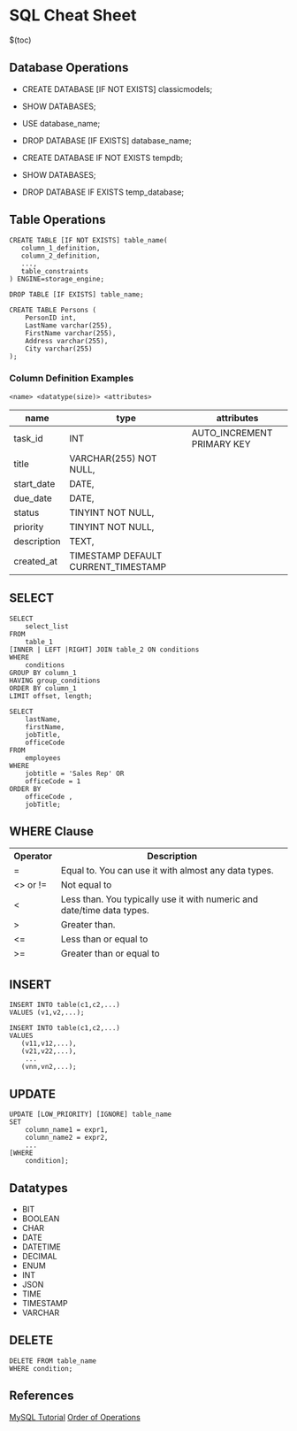 # SQL Cheat Sheet

$(toc)

## Database Operations
- CREATE DATABASE [IF NOT EXISTS] classicmodels;
- SHOW DATABASES;
- USE database_name;
- DROP DATABASE [IF EXISTS] database_name;

- CREATE DATABASE IF NOT EXISTS tempdb;
- SHOW DATABASES;
- DROP DATABASE IF EXISTS temp_database;

## Table Operations

```
CREATE TABLE [IF NOT EXISTS] table_name(
   column_1_definition,
   column_2_definition,
   ...,
   table_constraints
) ENGINE=storage_engine;

DROP TABLE [IF EXISTS] table_name;

CREATE TABLE Persons (
    PersonID int,
    LastName varchar(255),
    FirstName varchar(255),
    Address varchar(255),
    City varchar(255)
);

```
### Column Definition Examples
```
<name> <datatype(size)> <attributes>
```
|name| type | attributes |
|------|-------|---------|
|task_id | INT  |AUTO_INCREMENT  PRIMARY KEY|
|title | VARCHAR(255)  NOT NULL,
|start_date | DATE,
|due_date | DATE,
|status | TINYINT  NOT NULL,
|priority | TINYINT  NOT NULL,
|description | TEXT,
|created_at | TIMESTAMP  DEFAULT  CURRENT_TIMESTAMP

## SELECT

```
SELECT 
    select_list
FROM
    table_1
[INNER | LEFT |RIGHT] JOIN table_2 ON conditions
WHERE
    conditions
GROUP BY column_1
HAVING group_conditions
ORDER BY column_1
LIMIT offset, length;

SELECT 
    lastName, 
    firstName, 
    jobTitle, 
    officeCode
FROM
    employees
WHERE
    jobtitle = 'Sales Rep' OR 
    officeCode = 1
ORDER BY 
    officeCode , 
    jobTitle;
```

## WHERE Clause

<table><thead><tr><th>Operator</th><th>Description</th></tr></thead><thead><tr><td>=</td><td>Equal to. You can use it with almost any data types.</td></tr><tr><td>&lt;&gt; or !=</td><td>Not equal to</td></tr><tr><td>&lt;</td><td>Less than. You typically use it with numeric and date/time data types.</td></tr><tr><td>&gt;</td><td>Greater than.</td></tr><tr><td>&lt;=</td><td>Less than or equal to</td></tr><tr><td>&gt;=</td><td>Greater than or equal to</td></tr></thead></table>

## INSERT
```
INSERT INTO table(c1,c2,...)
VALUES (v1,v2,...);
```

```
INSERT INTO table(c1,c2,...)
VALUES 
   (v11,v12,...),
   (v21,v22,...),
    ...
   (vnn,vn2,...);
```

## UPDATE

```
UPDATE [LOW_PRIORITY] [IGNORE] table_name 
SET 
    column_name1 = expr1,
    column_name2 = expr2,
    ...
[WHERE
    condition];
```
## Datatypes

- BIT
- BOOLEAN
- CHAR
- DATE
- DATETIME
- DECIMAL
- ENUM
- INT
- JSON
- TIME
- TIMESTAMP
- VARCHAR

## DELETE

```
DELETE FROM table_name
WHERE condition;
```

## References
[MySQL Tutorial](http://www.mysqltutorial.org)
[Order of Operations](https://www.w3processing.com/index.php?subMenuLoad=SQL/Data/WherePrecedence.php)
<!--stackedit_data:
eyJoaXN0b3J5IjpbLTExODkyOTM5MzEsLTEwNzI0NDM3NDAsMT
k2Mzg5NjU2OV19
-->